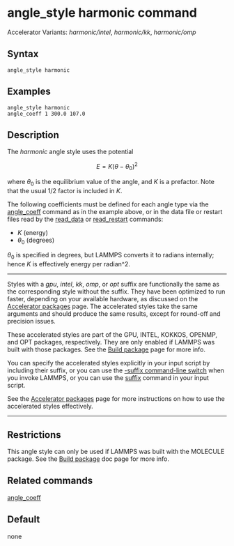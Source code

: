 # angle_style harmonic command

Accelerator Variants: *harmonic/intel*, *harmonic/kk*, *harmonic/omp*

## Syntax

``` LAMMPS
angle_style harmonic
```

## Examples

``` LAMMPS
angle_style harmonic
angle_coeff 1 300.0 107.0
```

## Description

The *harmonic* angle style uses the potential

$$E = K (\theta - \theta_0)^2$$

where $\theta_0$ is the equilibrium value of the angle, and $K$ is a
prefactor. Note that the usual 1/2 factor is included in $K$.

The following coefficients must be defined for each angle type via the
[angle_coeff](angle_coeff) command as in the example above, or in the
data file or restart files read by the [read_data](read_data) or
[read_restart](read_restart) commands:

-   $K$ (energy)
-   $\theta_0$ (degrees)

$\theta_0$ is specified in degrees, but LAMMPS converts it to radians
internally; hence $K$ is effectively energy per radian\^2.

------------------------------------------------------------------------

Styles with a *gpu*, *intel*, *kk*, *omp*, or *opt* suffix are
functionally the same as the corresponding style without the suffix.
They have been optimized to run faster, depending on your available
hardware, as discussed on the [Accelerator packages](Speed_packages)
page. The accelerated styles take the same arguments and should produce
the same results, except for round-off and precision issues.

These accelerated styles are part of the GPU, INTEL, KOKKOS, OPENMP, and
OPT packages, respectively. They are only enabled if LAMMPS was built
with those packages. See the [Build package](Build_package) page for
more info.

You can specify the accelerated styles explicitly in your input script
by including their suffix, or you can use the [-suffix command-line
switch](Run_options) when you invoke LAMMPS, or you can use the
[suffix](suffix) command in your input script.

See the [Accelerator packages](Speed_packages) page for more
instructions on how to use the accelerated styles effectively.

------------------------------------------------------------------------

## Restrictions

This angle style can only be used if LAMMPS was built with the MOLECULE
package. See the [Build package](Build_package) doc page for more info.

## Related commands

[angle_coeff](angle_coeff)

## Default

none
